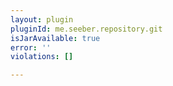 ```yaml
---
layout: plugin
pluginId: me.seeber.repository.git
isJarAvailable: true
error: ''
violations: []

---
```

